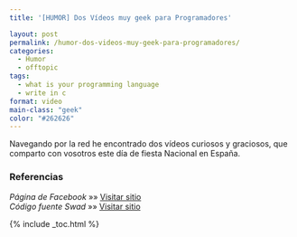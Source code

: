 ```yaml
---
title: '[HUMOR] Dos Vídeos muy geek para Programadores'

layout: post
permalink: /humor-dos-videos-muy-geek-para-programadores/
categories:
  - Humor
  - offtopic
tags:
  - what is your programming language
  - write in c
format: video
main-class: "geek"
color: "#262626"
---
```

Navegando por la red he encontrado dos vídeos curiosos y graciosos, que comparto con vosotros este día de fiesta Nacional en España.

<span class='embed-youtube' style='text-align:center; display: block;'></span> <span class='embed-youtube' style='text-align:center; display: block;'></span>

### Referencias

*Página de Facebook* »» <a href="https://www.facebook.com/elbauldelprogramador/posts/113933772096687" target="_blank">Visitar sitio</a>  
*Código fuente Swad* »» <a href="http://swad.ugr.es/source/" target="_blank">Visitar sitio</a>



{% include _toc.html %}
